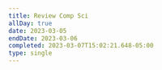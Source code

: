 ```yaml
---
title: Review Comp Sci
allDay: true
date: 2023-03-05
endDate: 2023-03-06
completed: 2023-03-07T15:02:21.648-05:00
type: single
---
```

